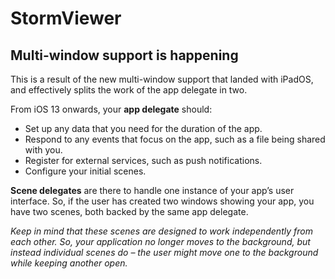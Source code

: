 # StormViewer

## Multi-window support is happening

This is a result of the new multi-window support that landed with iPadOS, and effectively splits the work of the app delegate in two.

From iOS 13 onwards, your __app delegate__ should:

* Set up any data that you need for the duration of the app.
* Respond to any events that focus on the app, such as a file being shared with you.
* Register for external services, such as push notifications.
* Configure your initial scenes.

__Scene delegates__ are there to handle one instance of your app’s user interface. So, if the user has created two windows showing your app, you have two scenes, both backed by the same app delegate.

_Keep in mind that these scenes are designed to work independently from each other. So, your application no longer moves to the background, but instead individual scenes do – the user might move one to the background while keeping another open._
